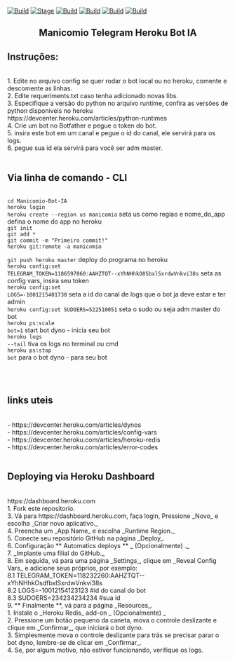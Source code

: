 [![Build](https://img.shields.io/badge/dev-gorpo-brightgreen.svg)]()
[![Stage](https://img.shields.io/badge/Release-Stable-brightgreen.svg)]()
[![Build](https://img.shields.io/badge/python-v3.7-blue.svg)]()
[![Build](https://img.shields.io/badge/windows-7%208%2010-blue.svg)]()
[![Build](https://img.shields.io/badge/Linux-Ubuntu%20Debian-orange.svg)]()
[![Build](https://img.shields.io/badge/arquiterura-64bits-blue.svg)]()
<h2 align="center">Manicomio Telegram Heroku Bot IA</h2>

<h2>Instruções:</h2><br>
1. Edite no arquivo config se quer rodar o bot local ou no heroku, comente e descomente as linhas.<br>
2. Edite requeriments.txt caso tenha adicionado novas libs.<br>
3. Especifique a versão do python no arquivo runtime, confira as versões de python disponiveis no heroku https://devcenter.heroku.com/articles/python-runtimes<br>
4. Crie um bot no Botfather e pegue o token do bot.<br>
5. insira este bot em um canal e pegue o id do canal, ele servirá para os logs.<br>
6. pegue sua id ela servirá para você ser adm master.<br>
<br>
<h2>Via linha de comando - CLI</h2><br>
<code>cd Manicomio-Bot-IA</code><br>
<code>heroku login</code><br>
<code>heroku create --region us manicomio</code> seta us como regiao e nome_do_app defina o nome do  app no heroku<br>
<code>git init</code><br>
<code>git add *</code><br>
<code>git commit -m "Primeiro commit!"</code><br>
<code>heroku git:remote -a manicomio</code><br>


<code>git push heroku master</code>              deploy do programa no heroku<br>
<code>heroku config:set TELEGRAM_TOKEN=1186597860:AAHZTQT--xYhNHhkO8SbxlSxrdwVnkvi38s</code> seta as config vars, insira seu token<br>
<code>heroku config:set LOGS=-1001215401730</code> seta a id do canal de logs que o bot ja deve estar e ter admin<br>
<code>heroku config:set SUDOERS=522510051</code> seta o sudo ou seja adm master do bot<br>
<code>heroku ps:scale bot=1</code> start bot dyno - inicia seu bot<br>
<code>heroku logs --tail</code> tiva os logs no terminal ou cmd<br>
<code>heroku ps:stop bot</code> para o bot dyno  - para seu bot

<br><br>
<h2>links uteis</h2><br>
- https://devcenter.heroku.com/articles/dynos<br>
- https://devcenter.heroku.com/articles/config-vars<br>
- https://devcenter.heroku.com/articles/heroku-redis<br>
- https://devcenter.heroku.com/articles/error-codes<br>

<br>
<h2>Deploying via Heroku Dashboard</h2><br>
https://dashboard.heroku.com<br>
1. Fork este repositorio.<br>
3. Vá para https://dashboard.heroku.com, faça login, Pressione _Novo_ e escolha _Criar novo aplicativo._<br>
4. Preencha um _App Name_ e escolha _Runtime Region._<br>
5. Conecte seu repositório GitHub na página _Deploy_.<br>
6. Configuração ** Automatics deploys ** _ (Opcionalmente) ._<br>
7. _Implante uma filial do GitHub._<br>
8. Em seguida, vá para uma página _Settings_, clique em _Reveal Config Vars_ e adicione seus próprios, por exemplo:<br>
    8.1 TELEGRAM_TOKEN=118232260:AAHZTQT--xYhNHhkOsdfbxlSxrdwVnkvi38s <br>
    8.2 LOGS=-10012154123123 #id do canal do bot<br>
    8.3 SUDOERS=234234234234 #sua id<br>
9. ** Finalmente **, vá para a página _Resources_.<br>
    1. Instale o _Heroku Redis_ add-on _ (Opcionalmente) _<br>
    2. Pressione um botão pequeno da caneta, mova o controle deslizante e clique em _Confirmar_, que iniciará o bot dyno.<br>
    3. Simplesmente mova o controle deslizante para trás se precisar parar o bot dyno, lembre-se de clicar em _Confirmar_.<br>
    4. Se, por algum motivo, não estiver funcionando, verifique os logs.<br>
